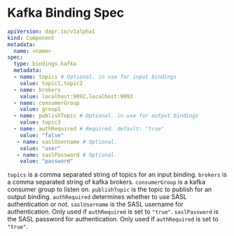 # Kafka Binding Spec

```yml
apiVersion: dapr.io/v1alpha1
kind: Component
metadata:
  name: <name>
spec:
  type: bindings.kafka
  metadata:
  - name: topics # Optional. in use for input bindings
    value: topic1,topic2
  - name: brokers
    value: localhost:9092,localhost:9093
  - name: consumerGroup
    value: group1
  - name: publishTopic # Optional. in use for output bindings
    value: topic3
  - name: authRequired # Required. default: "true"
    value: "false"
   - name: saslUsername # Optional.
    value: "user"
   - name: saslPassword # Optional.
    value: "password"
```

`topics` is a comma separated string of topics for an input binding.
`brokers` is a comma separated string of kafka brokers.
`consumerGroup` is a kafka consumer group to listen on.
`publishTopic` is the topic to publish for an output binding.
`authRequired` determines whether to use SASL authentication or not.
`saslUsername` is the SASL username for authentication. Only used if `authRequired` is set to `"true"`.
`saslPassword` is the SASL password for authentication. Only used if `authRequired` is set to `"true"`.

